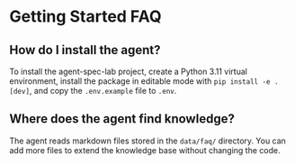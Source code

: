 # Getting Started FAQ

## How do I install the agent?
To install the agent-spec-lab project, create a Python 3.11 virtual environment,
install the package in editable mode with `pip install -e .[dev]`, and copy the
`.env.example` file to `.env`.

## Where does the agent find knowledge?
The agent reads markdown files stored in the `data/faq/` directory. You can add
more files to extend the knowledge base without changing the code.
